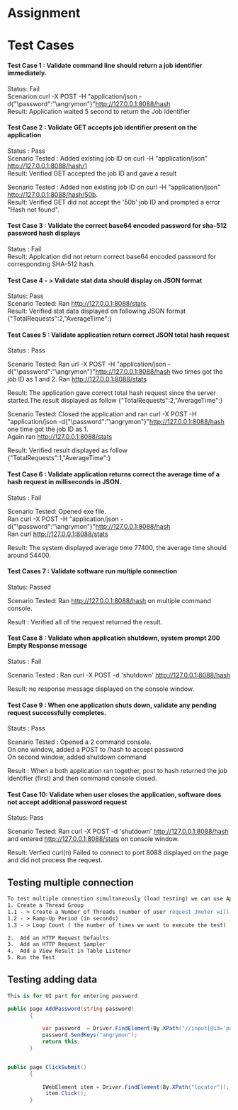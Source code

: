 # Assignment     
# Test Cases
 
#### Test Case 1  : Validate command line should return a job identifier immediately.    
Status: Fail    
Scenarion:curl -X POST -H "application/json -d{"\password\":"\angrymon\"}"http://127.0.0.1:8088/hash                                                                                                
Result: Application waited 5 second to return the Job identifier    


                                                                                     
#### Test Case 2  :  Validate GET accepts job identifier present on the application                            
Status :  Pass    
Scenario Tested : Added existing job ID on curl -H "application/json" http://127.0.0.1:8088/hash/1    
  Result: Verified GET accepted the job ID and gave a result  
 
Secnario Tested : Added non existing job ID on curl -H "application/json" http://127.0.0.1:8088/hash/50b.    
Result: Verified GET did not accept the '50b' job ID and prompted a error "Hash not found".
                                 

#### Test Case 3 :  Validate the  correct base64 encoded password for sha-512  password hash displays    
Status : Fail  
Result: Applcation did not return correct base64 encoded password for corresponding SHA-512 hash.


             
#### Test Case 4 - > Validate stat data should display on JSON format  
Status:  Pass  
Scenario Tested: Ran  http://127.0.0.1:8088/stats.    
Result:  Verified stat data displayed on following JSON format {"TotalRequests":2,"AverageTime":}



#### Test Cases 5 : Validate application return correct JSON total hash request  
Status : Pass

Scenario Tested:  Ran url -X POST -H "application/json -d{"\password\":"\angrymon\"}"http://127.0.0.1:8088/hash two times got the job ID as  1 and 2. Ran http://127.0.0.1:8088/stats    
   
Result: The application gave correct total hash request since the server started.The result displayed as follow {"TotalRequests":2,"AverageTime":}  

Scenario Tested: Closed the application and ran curl -X POST -H "application/json -d{"\password\":"\angrymon\"}"http://127.0.0.1:8088/hash one time got the job ID as 1.    
Again ran http://127.0.0.1:8088/stats    

Result: Verified result displayed as follow {"TotalRequests":1,"AverageTime":}    

#### Test Case 6 : Validate application returns correct the average time of a hash request in milliseconds in JSON.    
Status : Fail    
   
Scenario Tested:  Opened exe file.      
Ran curl -X POST -H "application/json -d{"\password\":"\angrymon\"}"http://127.0.0.1:8088/hash    
Ran curl http://127.0.0.1:8088/stats    
   
Result: The system displayed average time 77400, the average time should around 54400.



#### Test Cases 7 :  Validate software run multiple connection    
Status: Passed    
   
Scenario Tested: Ran http://127.0.0.1:8088/hash on multiple command console.  
 
Result : Verified all of the request returned  the result.


#### Test Case 8 :  Validate when application shutdown, system prompt 200 Empty Response message    
Status : Fail  

Scenario Tested : Ran curl -X POST -d 'shutdown' http://127.0.0.1:8088/hash

Result: no response message displayed on the console window.    


#### Test Case 9 : When one application shuts down, validate any pending request successfully completes.  
Stauts : Pass  
   
Scenario Tested :  Opened a  2 command console.  
On one window,    added a POST to /hash to accept password    
On second window, added shutdown command    
   
Result :  When a both application ran together, post to hash returned the job identifier (first) and then command console closed.    
   

#### Test Case 10: Validate when user closes the application, software does not accept additional password request
Status: Pass
 
Scenario Tested:  Ran curl -X POST -d 'shutdown' http://127.0.0.1:8088/hash and entered  http://127.0.0.1:8088/stats on console window.    
   
Result: Verfied curl(n) Failed to connect to port 8088 displayed on the page and did not process the request.  


## Testing multiple connection  


```Apache JMeter
To test multiple connection simultaneously (load testing) we can use Apache Jmeter
1. Create a Thread Group
1.1 - > Create a Number of Threads (number of user request Jmeter will try to simulate)
1.2 - > Ramp-Up Period (in seconds)
1.3 - > Loop Count ( the number of times we want to execute the test)

2.  Add an HTTP Request Defaults
3.  Add an HTTP Request Sampler
4.  Add a View Result in Table Listener
5. Run the Test
```

## Testing adding data
```C#
This is for UI part for entering password

public page AddPassword(string password)
       {
           
           var password  = Driver.FindElement(By.XPath("//input[@id='pasword']"));
           password.SendKeys("angrymon");
           return this;
       }


public page ClickSubmit()
       {
           
           IWebElement item = Driver.FindElement(By.XPath("locator"));
            item.Click();
       }


```
